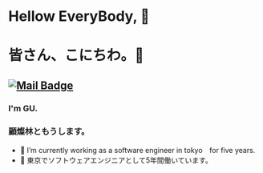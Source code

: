 # Hellow EveryBody, 👋 
# 皆さん、こにちわ。👋 
[![Mail Badge](https://img.shields.io/badge/-haoruileee@gmail.com-c14438?style=flat-square&logo=Gmail&logoColor=white&link=mailto:gucanlin@gmail.com)](mailto:gucanlin@gmail.com)
 ---
### I'm GU.
### 顧燦林ともうします。

- 🔭  I’m currently working as a software engineer in tokyo　for five years.
- 🔭  東京でソフトウェアエンジニアとして5年間働いています。


